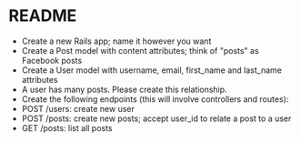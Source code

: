 # README

* Create a new Rails app; name it however you want
* Create a Post model with content attributes; think of "posts" as Facebook posts
* Create a User model with username, email, first_name and last_name attributes
* A user has many posts. Please create this relationship.
* Create the following endpoints (this will involve controllers and routes):
* POST /users: create new user
* POST /posts: create new posts; accept user_id to relate a post to a user
* GET /posts: list all posts